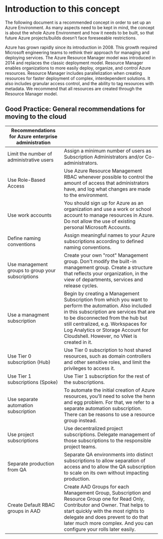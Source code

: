 # Introduction to this concept

The following document is a recommended concept in order to set up an Azure Environment. As many aspects need to be kept in mind, the concept is about the whole Azure Environment and how it needs to be built, so that future Azure projects/builds doesn’t face foreseeable restrictions.

Azure has grown rapidly since its introduction in 2008. This growth required Microsoft engineering teams to rethink their approach for managing and deploying services. The Azure Resource Manager model was introduced in 2014 and replaces the classic deployment model. Resource Manager enables organizations to more easily deploy, organize, and control Azure resources. Resource Manager includes parallelization when creating resources for faster deployment of complex, interdependent solutions. It also includes granular access control, and the ability to tag resources with metadata. We recommend that all resources are created through the Resource Manager model.

[recommendations]: # ( start )

## Good Practice: General recommendations for moving to the cloud

  | Recommendations for Azure enterprise administration |   |
  | --------------------------------------------------- | - |
  | Limit the number of administrative users            | Assign a minimum number of users as Subscription Administrators and/or Co-administrators.                                                                                                                                                                                                                          |
  | Use Role-Based Access                               | Use Azure Resource Management RBAC whenever possible to control the amount of access that administrators have, and log what changes are made to the environment.                                                                                                                                                   |
  | Use work accounts                                   | You should sign up for Azure as an organization and use a work or school account to manage resources in Azure. Do not allow the use of existing personal Microsoft Accounts.                                                                                                                                       |
  | Define naming conventions                           | Assign meaningful names to your Azure subscriptions according to defined naming conventions.                                                                                                                                                                                                                       |
  | Use management groups to group your subscriptions   | Create your own "root" Management group. Don't modify the built-in management group. Create a structure that reflects your organization, in the view of departments, services and release cycles.                                                                                                                  |
  | Use a managment subscription                        | Begin by creating a Management Subscription from which you want to perform the automation. Also included in this subscription are services that are to be disconnected from the hub but still centralized, e.g. Workspaces for Log Analytics or Storage Account for Cloudshell. However, no VNet is created in it. |
  | Use Tier 0 subscription (Hub)                       | Use Tier 0 subscription to host shared resources, such as domain controllers and other sensitive roles, and limit the privileges to access it.                                                                                                                                                                     |
  | Use Tier 1 subscriptions (Spoke)                    | Use Tier 1 subscription for the rest of the subscriptions.                                                                                                                                                                                                                                                         |
  | Use separate automation subscription                | To automate the initial creation of Azure resources, you'll need to solve the henn and egg problem. For that, we refer to a separate automation subscription. There can be reasons to use a resource group instead.                                                                                                |
  | Use project subscriptions                           | Use decentralized project subscriptions. Delegate management of those subscriptions to the responsible project teams.                                                                                                                                                                                              |
  | Separate production from QA                         | Separate QA environments into distinct subscriptions to allow separation of access and to allow the QA subscription to scale on its own without impacting production.                                                                                                                                              |
  | Create Default RBAC groups in AAD                   | Create AAD Groups for each Management Group, Subscription and Resource Group one for Read Only, Contributor and Owner. That helps to start quickly with the most rights to delegate and does prevent to do that later much more complex. And you can configure your rolls later easily.                            |

[recommendations]: # ( end )
